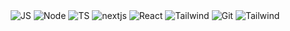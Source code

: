 <div align='center'>
<picture>
  <source srcset="https://img.shields.io/badge/javascript-FFF?style=for-the-badge&logo=javascript&logoColor=F7DF1E" media="(prefers-color-scheme: light)">
  <img src="https://img.shields.io/badge/javascript-0D1117?style=for-the-badge&logo=javascript&logoColor=F7DF1E" alt="JS">
</picture>
<picture>
  <source srcset="https://img.shields.io/badge/node-FFF?style=for-the-badge&logo=node.js&logoColor=green" media="(prefers-color-scheme: light)">
  <img src="https://img.shields.io/badge/node-0D1117?style=for-the-badge&logo=node.js&logoColor=green" alt="Node">
</picture>
<picture>
  <source srcset="https://img.shields.io/badge/typescript-FFF?style=for-the-badge&logo=typescript&logoColor=blue" media="(prefers-color-scheme: light)">
  <img src="https://img.shields.io/badge/typescript-0D1117?style=for-the-badge&logo=typescript&logoColor=blue" alt="TS">
</picture>
    <picture>
  <source srcset="https://img.shields.io/badge/next-FFF?style=for-the-badge&logo=next.js&logoColor=black" media="(prefers-color-scheme: light)">
  <img src="https://img.shields.io/badge/nextjs-0D1117?style=for-the-badge&logo=next.js&logoColor=fff" alt="nextjs">
</picture>
<picture>
  <source srcset="https://img.shields.io/badge/react-FFF?style=for-the-badge&logo=react&logoColor=38B2AC" media="(prefers-color-scheme: light)">
  <img src="https://img.shields.io/badge/react-0D1117?style=for-the-badge&logo=react&logoColor=38B2AC" alt="React">
</picture>
<picture>
  <source srcset="https://img.shields.io/badge/tailwindcss-FFF?style=for-the-badge&logo=tailwind-css&logoColor=blue" media="(prefers-color-scheme: light)">
  <img src="https://img.shields.io/badge/tailwindcss-0D1117?style=for-the-badge&logo=tailwind-css&logoColor=blue" alt="Tailwind">
</picture>
  <picture>
  <source srcset="https://img.shields.io/badge/git-FFF?style=for-the-badge&logo=git&logoColor=red" media="(prefers-color-scheme: light)">
  <img src="https://img.shields.io/badge/git-0D1117?style=for-the-badge&logo=git&logoColor=red" alt="Git">
</picture>

  <picture>
  <source srcset="https://img.shields.io/badge/n8n-FFF?style=for-the-badge&logo=n8n&logoColor=red" media="(prefers-color-scheme: light)">
  <img src="https://img.shields.io/badge/n8n-0D1117?style=for-the-badge&logo=n8n&logoColor=red" alt="Tailwind">
</picture>

</div>
